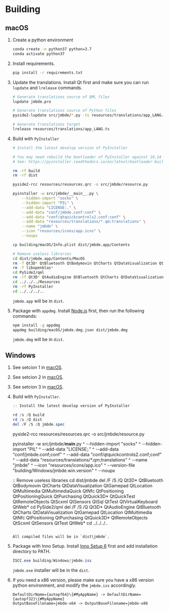 # Building

## macOS

1. Create a python environment

   ```bash
   conda create -n python37 python=3.7
   conda activate python37
   ```

2. Install requirements.

   ```bash
   pip install -r requirements.txt
   ```

3. Update the translations. Install Qt first and make sure you can run `lupdate` and `lrelease` commands.

   ```bash
   # Generate translations source of QML files
   lupdate jmbde.pro

   # Generate translations source of Python files
   pyside2-lupdate src/jmbde/*.py -ts resources/translations/app_LANG.ts

   # Generate translations target
   lrelease resources/translations/app_LANG.ts
   ```

4. Build with `PyInstaller`

   ```bash
   # Install the latest develop version of PyInstaller

   # You may need rebuild the bootloader of PyInstaller against 10.14 SDK to fully support dark theme
   # See: https://pyinstaller.readthedocs.io/en/latest/bootloader-building.html

   rm -rf build
   rm -rf dist

   pyside2-rcc resources/resources.qrc -o src/jmbde/resource.py

   pyinstaller -w src/jmbde/__main__.py \
       --hidden-import "socks" \
       --hidden-import "PIL" \
       --add-data "LICENSE:." \
       --add-data "conf/jmbde.conf:conf" \
       --add-data "conf/qtquickcontrols2.conf:conf" \
       --add-data "resources/translations/*.qm:translations" \
       --name "jmbde" \
       --icon "resources/icons/app.icns" \
       --noupx

   cp building/macOS/Info.plist dist/jmbde.app/Contents

   # Remove useless libraries
   cd dist/jmbde.app/Contents/MacOS
   rm -f Qt3D* QtBluetooth QtBodymovin QtCharts QtDataVisualization QtGamepad QtLocation QtMultimedia QtMultimediaQuick QtNfc QtPositioning QtPositioningQuick QtPurchasing QtQuick3D* QtQuickTest QtRemoteObjects QtScxml QtSensors QtSql QtTest QtVirtualKeyboard QtWeb*
   rm -f libopenblas*
   cd PySide2/qml
   rm -rf Qt3D* QtAudioEngine QtBluetooth QtCharts QtDataVisualization QtGamepad QtLocation QtMultimedia QtNfc QtPositioning QtPurchasing QtQuick3D* QtRemoteObjects QtScxml QtSensors QtTest QtWeb*
   cd ../../../Resources
   rm -rf PyInstaller
   cd ../../../..
   ```

   `jmbde.app` will be in `dist`.

5. Package with `appdmg`. Install [Node.js](https://nodejs.org) first, then run the following commands:

   ```bash
   npm install -g appdmg
   appdmg building/macOS/jmbde.dmg.json dist/jmbde.dmg
   ```

   `jmbde.dmg` will be in `dist`.

## Windows

1. See setcion 1 in [macOS](#macOS).
2. See setcion 2 in [macOS](#macOS).
3. See setcion 3 in [macOS](#macOS).
4. Build with `PyInstaller`.

   ```powershell
   :: Install the latest develop version of PyInstaller

   rd /s /Q build
   rd /s /Q dist
   del /F /S /Q jmbde.spec
   ```

   pyside2-rcc resources/resources.qrc -o src/jmbde/resource.py

   pyinstaller -w src/jmbde/**main**.py ^
   --hidden-import "socks" ^
   --hidden-import "PIL" ^
   --add-data "LICENSE;." ^
   --add-data "conf/jmbde.conf;conf" ^
   --add-data "conf/qtquickcontrols2.conf;conf" ^
   --add-data "resources/translations/\*.qm;translations" ^
   --name "jmbde" ^
   --icon "resources/icons/app.ico" ^
   --version-file "building/Windows/jmbde.win.version" ^
   --noupx

   :: Remove useless libraries
   cd dist/jmbde
   del /F /S /Q Qt3D* QtBluetooth QtBodymovin QtCharts QtDataVisualization QtGamepad QtLocation QtMultimedia QtMultimediaQuick QtNfc QtPositioning QtPositioningQuick QtPurchasing QtQuick3D* QtQuickTest QtRemoteObjects QtScxml QtSensors QtSql QtTest QtVirtualKeyboard QtWeb*
   cd PySide2/qml
   del /F /S /Q Qt3D* QtAudioEngine QtBluetooth QtCharts QtDataVisualization QtGamepad QtLocation QtMultimedia QtNfc QtPositioning QtPurchasing QtQuick3D* QtRemoteObjects QtScxml QtSensors QtTest QtWeb*
   cd ../../../..

   ```

   All compiled files will be in `dist\jmbde`.
   ```

5. Package with Inno Setup. Install [Inno Setup 6](http://www.jrsoftware.org/isinfo.php) first and add installation directory to PATH.

   ```powershell
   ISCC.exe building/Windows/jmbde.iss
   ```

   `jmbde.exe` installer will be in the `dist`.

6. If you need a x86 version, please make sure you have a x86 version python environment, and modify the `jmbde.iss` accordingly.

   ```text
   DefaultDirName={autopf64}\{#MyAppName} -> DefaultDirName={autopf32}\{#MyAppName}
   OutputBaseFilename=jmbde-x64 -> OutputBaseFilename=jmbde-x86
   ```

